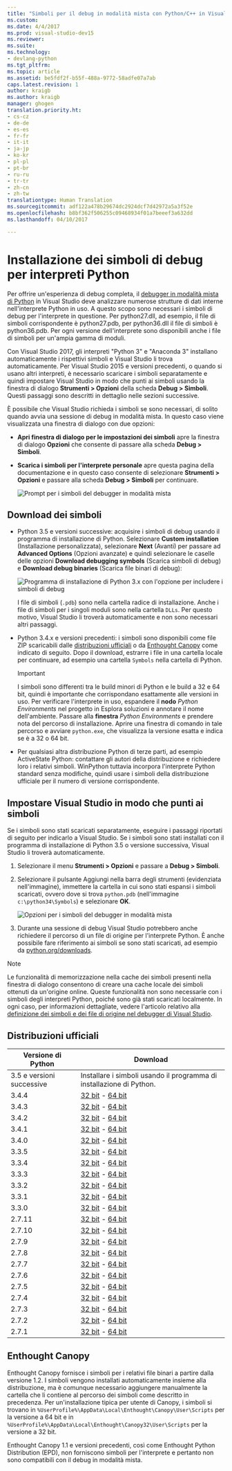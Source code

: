 ```yaml
---
title: "Simboli per il debug in modalità mista con Python/C++ in Visual Studio | Microsoft Docs"
ms.custom: 
ms.date: 4/4/2017
ms.prod: visual-studio-dev15
ms.reviewer: 
ms.suite: 
ms.technology:
- devlang-python
ms.tgt_pltfrm: 
ms.topic: article
ms.assetid: be5fdf2f-b55f-488a-9772-58adfe07a7ab
caps.latest.revision: 1
author: kraigb
ms.author: kraigb
manager: ghogen
translation.priority.ht:
- cs-cz
- de-de
- es-es
- fr-fr
- it-it
- ja-jp
- ko-kr
- pl-pl
- pt-br
- ru-ru
- tr-tr
- zh-cn
- zh-tw
translationtype: Human Translation
ms.sourcegitcommit: adf122a478b29674dc2924dcf7d42972a5a3f52e
ms.openlocfilehash: b8bf362f506255c09468934f01a7beeef3a632dd
ms.lasthandoff: 04/10/2017

---
```


# <a name="installing-debugging-symbols-for-python-interpreters"></a>Installazione dei simboli di debug per interpreti Python

Per offrire un'esperienza di debug completa, il [debugger in modalità mista di Python](debugging-mixed-mode.md) in Visual Studio deve analizzare numerose strutture di dati interne nell'interprete Python in uso. A questo scopo sono necessari i simboli di debug per l'interprete in questione. Per python27.dll, ad esempio, il file di simboli corrispondente è python27.pdb, per python36.dll il file di simboli è python36.pdb. Per ogni versione dell'interprete sono disponibili anche i file di simboli per un'ampia gamma di moduli.

Con Visual Studio 2017, gli interpreti "Python 3" e "Anaconda 3" installano automaticamente i rispettivi simboli e Visual Studio li trova automaticamente. Per Visual Studio 2015 e versioni precedenti, o quando si usano altri interpreti, è necessario scaricare i simboli separatamente e quindi impostare Visual Studio in modo che punti ai simboli usando la finestra di dialogo **Strumenti > Opzioni** della scheda **Debug > Simboli**. Questi passaggi sono descritti in dettaglio nelle sezioni successive.

È possibile che Visual Studio richieda i simboli se sono necessari, di solito quando avvia una sessione di debug in modalità mista. In questo caso viene visualizzata una finestra di dialogo con due opzioni:

- **Apri finestra di dialogo per le impostazioni dei simboli** apre la finestra di dialogo **Opzioni** che consente di passare alla scheda **Debug > Simboli**.
- **Scarica i simboli per l'interprete personale** apre questa pagina della documentazione e in questo caso consente di selezionare **Strumenti > Opzioni** e passare alla scheda **Debug > Simboli** per continuare.

    ![Prompt per i simboli del debugger in modalità mista](~/docs/python/media/mixed-mode-debugging-symbols-required.png)

## <a name="downloading-symbols"></a>Download dei simboli

- Python 3.5 e versioni successive: acquisire i simboli di debug usando il programma di installazione di Python. Selezionare **Custom installation** (Installazione personalizzata), selezionare **Next** (Avanti) per passare ad **Advanced Options** (Opzioni avanzate) e quindi selezionare le caselle delle opzioni **Download debugging symbols** (Scarica simboli di debug) e **Download debug binaries** (Scarica file binari di debug):

    ![Programma di installazione di Python 3.x con l'opzione per includere i simboli di debug](~/docs/python/media/mixed-mode-debugging-symbols-installer35.png)

    I file di simboli (`.pdb`) sono nella cartella radice di installazione. Anche i file di simboli per i singoli moduli sono nella cartella `DLLs`. Per questo motivo, Visual Studio li troverà automaticamente e non sono necessari altri passaggi.

- Python 3.4.x e versioni precedenti: i simboli sono disponibili come file ZIP scaricabili dalle [distribuzioni ufficiali](#official-distributions) o da [Enthought Canopy](#enthought-canopy) come indicato di seguito. Dopo il download, estrarre i file in una cartella locale per continuare, ad esempio una cartella `Symbols` nella cartella di Python.

    > [!Important]
    > I simboli sono differenti tra le build minori di Python e le build a 32 e 64 bit, quindi è importante che corrispondano esattamente alle versioni in uso. Per verificare l'interprete in uso, espandere il **nodo** *Python Environments* nel progetto in Esplora soluzioni e annotare il nome dell'ambiente. Passare alla **finestra** *Python Environments* e prendere nota del percorso di installazione. Aprire una finestra di comando in tale percorso e avviare `python.exe`, che visualizza la versione esatta e indica se è a 32 o 64 bit.

- Per qualsiasi altra distribuzione Python di terze parti, ad esempio ActiveState Python: contattare gli autori della distribuzione e richiedere loro i relativi simboli. WinPython tuttavia incorpora l'interprete Python standard senza modifiche, quindi usare i simboli della distribuzione ufficiale per il numero di versione corrispondente.

## <a name="pointing-visual-studio-to-the-symbols"></a>Impostare Visual Studio in modo che punti ai simboli

Se i simboli sono stati scaricati separatamente, eseguire i passaggi riportati di seguito per indicarlo a Visual Studio. Se i simboli sono stati installati con il programma di installazione di Python 3.5 o versione successiva, Visual Studio li troverà automaticamente.

1. Selezionare il menu **Strumenti > Opzioni** e passare a **Debug > Simboli**.
    
1. Selezionare il pulsante Aggiungi nella barra degli strumenti (evidenziata nell'immagine), immettere la cartella in cui sono stati espansi i simboli scaricati, ovvero dove si trova `python.pdb` (nell'immagine `c:\python34\Symbols`) e selezionare **OK**. 

    ![Opzioni per i simboli del debugger in modalità mista](~/docs/python/media/mixed-mode-debugging-symbols.png)

1. Durante una sessione di debug Visual Studio potrebbero anche richiedere il percorso di un file di origine per l'interprete Python. È anche possibile fare riferimento ai simboli se sono stati scaricati, ad esempio da [python.org/downloads](https://www.python.org/downloads).

> [!Note]
> Le funzionalità di memorizzazione nella cache dei simboli presenti nella finestra di dialogo consentono di creare una cache locale dei simboli ottenuti da un'origine online. Queste funzionalità non sono necessarie con i simboli degli interpreti Python, poiché sono già stati scaricati localmente. In ogni caso, per informazioni dettagliate, vedere l'articolo relativo alla [definizione dei simboli e dei file di origine nel debugger di Visual Studio](../debugger/specify-symbol-dot-pdb-and-source-files-in-the-visual-studio-debugger.md).

## <a name="official-distributions"></a>Distribuzioni ufficiali

| Versione di Python | Download | 
| --- | --- | 
| 3.5 e versioni successive | Installare i simboli usando il programma di installazione di Python. | 
| 3.4.4 | [32 bit](https://www.python.org/ftp/python/3.4.4/python-3.4.4-pdb.zip) - [64 bit](https://www.python.org/ftp/python/3.4.4/python-3.4.4.amd64-pdb.zip) |
| 3.4.3 | [32 bit](https://www.python.org/ftp/python/3.4.3/python-3.4.3-pdb.zip) - [64 bit](https://www.python.org/ftp/python/3.4.3/python-3.4.3.amd64-pdb.zip) |
| 3.4.2 | [32 bit](https://www.python.org/ftp/python/3.4.2/python-3.4.2-pdb.zip) - [64 bit](https://www.python.org/ftp/python/3.4.2/python-3.4.2.amd64-pdb.zip) |
| 3.4.1 | [32 bit](https://www.python.org/ftp/python/3.4.1/python-3.4.1-pdb.zip) - [64 bit](https://www.python.org/ftp/python/3.4.1/python-3.4.1.amd64-pdb.zip) |
| 3.4.0 | [32 bit](https://www.python.org/ftp/python/3.4.0/python-3.4.0-pdb.zip) - [64 bit](https://www.python.org/ftp/python/3.4.0/python-3.4.0.amd64-pdb.zip) |
| 3.3.5 | [32 bit](http://www.python.org/ftp/python/3.3.5/python-3.3.5-pdb.zip) - [64 bit](http://www.python.org/ftp/python/3.3.5/python-3.3.5.amd64-pdb.zip) |
| 3.3.4 | [32 bit](http://python.org/ftp/python/3.3.4/python-3.3.4-pdb.zip) - [64 bit](http://python.org/ftp/python/3.3.4/python-3.3.4.amd64-pdb.zip) |
| 3.3.3 | [32 bit](http://python.org/ftp/python/3.3.3/python-3.3.3-pdb.zip) - [64 bit](http://python.org/ftp/python/3.3.3/python-3.3.3.amd64-pdb.zip) |
| 3.3.2 | [32 bit](http://python.org/ftp/python/3.3.2/python-3.3.2-pdb.zip) - [64 bit](http://python.org/ftp/python/3.3.2/python-3.3.2.amd64-pdb.zip) |
| 3.3.1 | [32 bit](http://python.org/ftp/python/3.3.1/python-3.3.1-pdb.zip) - [64 bit](http://python.org/ftp/python/3.3.1/python-3.3.1.amd64-pdb.zip) |
| 3.3.0 | [32 bit](http://python.org/ftp/python/3.3.0/python-3.3.0-pdb.zip) - [64 bit](http://python.org/ftp/python/3.3.0/python-3.3.0.amd64-pdb.zip) |
| 2.7.11 | [32 bit](https://www.python.org/ftp/python/2.7.11/python-2.7.11-pdb.zip) - [64 bit](https://www.python.org/ftp/python/2.7.11/python-2.7.11.amd64-pdb.zip) |
| 2.7.10 | [32 bit](https://www.python.org/ftp/python/2.7.10/python-2.7.10-pdb.zip) - [64 bit](https://www.python.org/ftp/python/2.7.10/python-2.7.10.amd64-pdb.zip) |
| 2.7.9 | [32 bit](https://www.python.org/ftp/python/2.7.9/python-2.7.9-pdb.zip) - [64 bit](https://www.python.org/ftp/python/2.7.9/python-2.7.9.amd64-pdb.zip) |
| 2.7.8 | [32 bit](https://www.python.org/ftp/python/2.7.8/python-2.7.8-pdb.zip) - [64 bit](https://www.python.org/ftp/python/2.7.8/python-2.7.8.amd64-pdb.zip) |
| 2.7.7 | [32 bit](https://www.python.org/ftp/python/2.7.7/python-2.7.7-pdb.zip) - [64 bit](https://www.python.org/ftp/python/2.7.7/python-2.7.7.amd64-pdb.zip) |
| 2.7.6 | [32 bit](http://python.org/ftp/python/2.7.6/python-2.7.6-pdb.zip) - [64 bit](http://python.org/ftp/python/2.7.6/python-2.7.6.amd64-pdb.zip) |
| 2.7.5 | [32 bit](http://python.org/ftp/python/2.7.5/python-2.7.5-pdb.zip) - [64 bit](http://python.org/ftp/python/2.7.5/python-2.7.5.amd64-pdb.zip) |
| 2.7.4 | [32 bit](http://python.org/ftp/python/2.7.4/python-2.7.4-pdb.zip) - [64 bit](http://python.org/ftp/python/2.7.4/python-2.7.4.amd64-pdb.zip) |
| 2.7.3 | [32 bit](http://python.org/ftp/python/2.7.3/python-2.7.3-pdb.zip) - [64 bit](http://python.org/ftp/python/2.7.3/python-2.7.3.amd64-pdb.zip) |
| 2.7.2 | [32 bit](http://python.org/ftp/python/2.7.2/python-2.7.2-pdb.zip) - [64 bit](http://python.org/ftp/python/2.7.2/python-2.7.2.amd64-pdb.zip) |
| 2.7.1 | [32 bit](http://python.org/ftp/python/2.7.1/python-2.7.1-pdb.zip) - [64 bit](http://python.org/ftp/python/2.7.1/python-2.7.1.amd64-pdb.zip) |


## <a name="enthought-canopy"></a>Enthought Canopy

Enthought Canopy fornisce i simboli per i relativi file binari a partire dalla versione 1.2. I simboli vengono installati automaticamente insieme alla distribuzione, ma è comunque necessario aggiungere manualmente la cartella che li contiene al percorso dei simboli come descritto in precedenza. Per un'installazione tipica per utente di Canopy, i simboli si trovano in `%UserProfile%\AppData\Local\Enthought\Canopy\User\Scripts` per la versione a 64 bit e in `%UserProfile%\AppData\Local\Enthought\Canopy32\User\Scripts` per la versione a 32 bit.

Enthought Canopy 1.1 e versioni precedenti, così come Enthought Python Distribution (EPD), non forniscono simboli per l'interprete e pertanto non sono compatibili con il debug in modalità mista.
